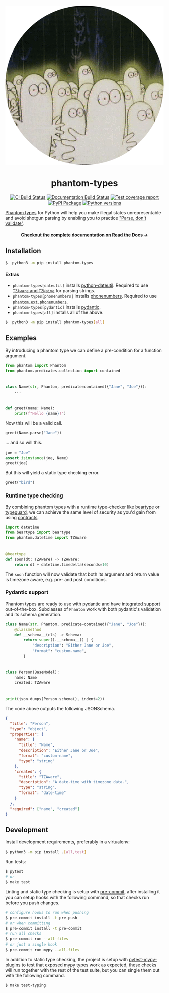 <p align=center><img src=https://raw.githubusercontent.com/antonagestam/phantom-types/main/docs/phantom.svg></p>

<h1 align=center>phantom-types</h1>

<p align=center>
    <a href=https://github.com/antonagestam/phantom-types/actions?query=workflow%3ACI+branch%3Amain><img src=https://github.com/antonagestam/phantom-types/workflows/CI/badge.svg alt="CI Build Status"></a>
    <a href=https://phantom-types.readthedocs.io/en/stable/><img src=https://readthedocs.org/projects/phantom-types/badge/?version=main alt="Documentation Build Status"></a>
    <a href=https://codecov.io/gh/antonagestam/phantom-types><img src=https://codecov.io/gh/antonagestam/phantom-types/branch/main/graph/badge.svg?token=UE85B7IA3Q alt="Test coverage report"></a>
    <br>
    <a href=https://pypi.org/project/phantom-types/><img src=https://img.shields.io/pypi/v/phantom-types.svg?color=informational&label=PyPI alt="PyPI Package"></a>
    <a href=https://pypi.org/project/phantom-types/><img src=https://img.shields.io/pypi/pyversions/phantom-types.svg?color=informational&label=Python alt="Python versions"></a>
</p>

[Phantom types][ghosts] for Python will help you make illegal states unrepresentable and
avoid shotgun parsing by enabling you to practice ["Parse, don't validate"][parse].

<h4 align=center>
    <a href=https://phantom-types.readthedocs.io/en/stable/>Checkout the complete documentation on Read the Docs →</a>
</h4>

## Installation

```bash
$  python3 -m pip install phantom-types
```

#### Extras

- `phantom-types[dateutil]` installs [python-dateutil]. Required to use [`TZAware` and
  `TZNaive`][phantom-datetime] for parsing strings.
- `phantom-types[phonenumbers]` installs [phonenumbers]. Required to use
  [`phantom.ext.phonenumbers`][phantom-phonenumbers].
- `phantom-types[pydantic]` installs [pydantic].
- `phantom-types[all]` installs all of the above.

[python-dateutil]: https://pypi.org/project/python-dateutil/
[phonenumbers]: https://pypi.org/project/phonenumbers/
[pydantic]: https://pypi.org/project/pydantic/
[phantom-datetime]:
  https://phantom-types.readthedocs.io/en/main/pages/types.html#module-phantom.datetime
[phantom-phonenumbers]:
  https://phantom-types.readthedocs.io/en/main/pages/external-wrappers.html#module-phantom.ext.phonenumbers

```bash
$  python3 -m pip install phantom-types[all]
```

## Examples

By introducing a phantom type we can define a pre-condition for a function argument.

```python
from phantom import Phantom
from phantom.predicates.collection import contained


class Name(str, Phantom, predicate=contained({"Jane", "Joe"})):
    ...


def greet(name: Name):
    print(f"Hello {name}!")
```

Now this will be a valid call.

```python
greet(Name.parse("Jane"))
```

... and so will this.

```python
joe = "Joe"
assert isinstance(joe, Name)
greet(joe)
```

But this will yield a static type checking error.

```python
greet("bird")
```

### Runtime type checking

By combining phantom types with a runtime type-checker like [beartype] or [typeguard],
we can achieve the same level of security as you'd gain from using [contracts][dbc].

```python
import datetime
from beartype import beartype
from phantom.datetime import TZAware


@beartype
def soon(dt: TZAware) -> TZAware:
    return dt + datetime.timedelta(seconds=10)
```

The `soon` function will now validate that both its argument and return value is
timezone aware, e.g. pre- and post conditions.

### Pydantic support

Phantom types are ready to use with [pydantic] and have [integrated
support][pydantic-support] out-of-the-box. Subclasses of `Phantom` work with both
pydantic's validation and its schema generation.

```python
class Name(str, Phantom, predicate=contained({"Jane", "Joe"})):
    @classmethod
    def __schema__(cls) -> Schema:
        return super().__schema__() | {
            "description": "Either Jane or Joe",
            "format": "custom-name",
        }


class Person(BaseModel):
    name: Name
    created: TZAware


print(json.dumps(Person.schema(), indent=2))
```

The code above outputs the following JSONSchema.

```json
{
  "title": "Person",
  "type": "object",
  "properties": {
    "name": {
      "title": "Name",
      "description": "Either Jane or Joe",
      "format": "custom-name",
      "type": "string"
    },
    "created": {
      "title": "TZAware",
      "description": "A date-time with timezone data.",
      "type": "string",
      "format": "date-time"
    }
  },
  "required": ["name", "created"]
}
```

## Development

Install development requirements, preferably in a virtualenv:

```bash
$ python3 -m pip install .[all,test]
```

Run tests:

```bash
$ pytest
# or
$ make test
```

Linting and static type checking is setup with [pre-commit], after installing it you can
setup hooks with the following command, so that checks run before you push changes.

```bash
# configure hooks to run when pushing
$ pre-commit install -t pre-push
# or when committing
$ pre-commit install -t pre-commit
# run all checks
$ pre-commit run --all-files
# or just a single hook
$ pre-commit run mypy --all-files
```

In addition to static type checking, the project is setup with [pytest-mypy-plugins] to
test that exposed mypy types work as expected, these checks will run together with the
rest of the test suite, but you can single them out with the following command.

```bash
$ make test-typing
```

[parse]: https://lexi-lambda.github.io/blog/2019/11/05/parse-don-t-validate/
[ghosts]: https://kataskeue.com/gdp.pdf
[build-status]:
  https://github.com/antonagestam/phantom-types/actions?query=workflow%3ACI+branch%3Amain
[coverage]: https://codecov.io/gh/antonagestam/phantom-types
[typeguard]: https://github.com/agronholm/typeguard
[beartype]: https://github.com/beartype/beartype
[dbc]: https://en.wikipedia.org/wiki/Design_by_contract
[pydantic]: https://pydantic-docs.helpmanual.io/
[pydantic-support]:
  https://phantom-types.readthedocs.io/en/stable/pages/pydantic-support.html
[pre-commit]: https://pre-commit.com/
[pytest-mypy-plugins]: https://github.com/TypedDjango/pytest-mypy-plugins
